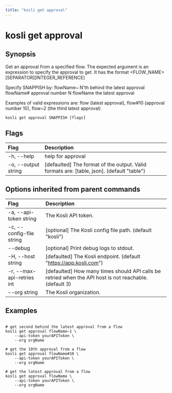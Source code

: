 ```yaml
---
title: "kosli get approval"
---
```


# kosli get approval

## Synopsis

Get an approval from a specified flow.
The expected argument is an expression to specify the approval to get.
It has the format <FLOW_NAME>[SEPARATOR][INTEGER_REFERENCE]

Specify SNAPPISH by:
	flowName~<N>  N'th behind the latest approval
	flowName#<N>  approval number N
	flowName      the latest approval

Examples of valid expressions are: flow (latest approval), flow#10 (approval number 10), flow~2 (the third latest approval)

```shell
kosli get approval SNAPPISH [flags]
```

## Flags
| Flag | Description |
| :--- | :--- |
|    -h, --help  |  help for approval  |
|    -o, --output string  |  [defaulted] The format of the output. Valid formats are: [table, json]. (default "table")  |


## Options inherited from parent commands
| Flag | Description |
| :--- | :--- |
|    -a, --api-token string  |  The Kosli API token.  |
|    -c, --config-file string  |  [optional] The Kosli config file path. (default "kosli")  |
|        --debug  |  [optional] Print debug logs to stdout.  |
|    -H, --host string  |  [defaulted] The Kosli endpoint. (default "https://app.kosli.com")  |
|    -r, --max-api-retries int  |  [defaulted] How many times should API calls be retried when the API host is not reachable. (default 3)  |
|        --org string  |  The Kosli organization.  |


## Examples

```shell

# get second behind the latest approval from a flow
kosli get approval flowName~1 \
	--api-token yourAPIToken \
	--org orgName

# get the 10th approval from a flow
kosli get approval flowName#10 \
	--api-token yourAPIToken \
	--org orgName

# get the latest approval from a flow
kosli get approval flowName \
	--api-token yourAPIToken \
	--org orgName
```

